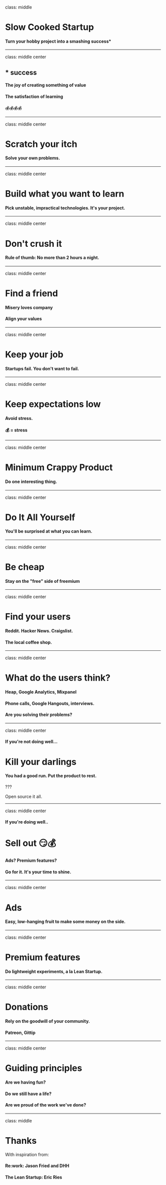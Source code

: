 class: middle

# Slow Cooked Startup

#### Turn your hobby project into a smashing success*

---

class: middle center

## * success

#### The joy of creating something of value
#### The satisfaction of learning

<strike>💰💰💰💰</strike>

---

class: middle center

# Scratch your itch

#### Solve your own problems.

---

class: middle center

# Build what you want to learn

#### Pick unstable, impractical technologies. It's your project.

---

class: middle center

# Don't crush it

#### Rule of thumb: No more than 2 hours a night.

---

class: middle center

# Find a friend

#### Misery loves company

#### Align your values

---


class: middle center

# Keep your job

#### Startups fail. You don't want to fail.

---

class: middle center

# Keep expectations low

#### Avoid stress.

#### 💰 = stress

---

class: middle center

# Minimum Crappy Product

#### Do one interesting thing.

---

class: middle center

# Do It All Yourself

#### You'll be surprised at what you can learn.

---

class: middle center

# Be cheap

#### Stay on the "free" side of freemium

---

class: middle center

# Find your users

#### Reddit. Hacker News. Craigslist.
#### The local coffee shop.

---

class: middle center

# What do the users think?

#### Heap, Google Analytics, Mixpanel

#### Phone calls, Google Hangouts, interviews.

#### Are you solving their problems?

---

class: middle center

#### If you're not doing well...

# Kill your darlings

#### You had a good run. Put the product to rest.

???

Open source it all.

---

class: middle center

#### If you're doing well..

# Sell out 😏💰

#### Ads? Premium features?
#### Go for it. It's your time to shine.

---

class: middle center

# Ads

#### Easy, low-hanging fruit to make some money on the side.

---

class: middle center

# Premium features

#### Do lightweight experiments, a la Lean Startup.

---

class: middle center

# Donations

#### Rely on the goodwill of your community.
#### Patreon, Gittip

---

class: middle center

# Guiding principles

#### Are we having fun?

#### Do we still have a life?

#### Are we proud of the work we've done?


---

class: middle

# Thanks

With inspiration from:

#### __Re:work__: Jason Fried and DHH
#### __The Lean Startup__: Eric Ries
